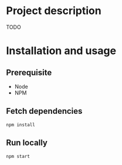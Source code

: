 # Project description

TODO

# Installation and usage

## Prerequisite
- Node
- NPM

## Fetch dependencies
`npm install`

## Run locally
`npm start`